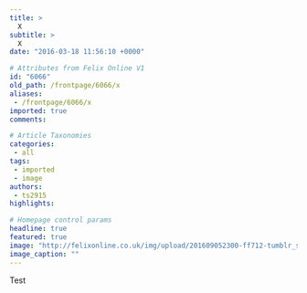 ```yaml
---
title: >
  X
subtitle: >
  X
date: "2016-03-18 11:56:10 +0000"

# Attributes from Felix Online V1
id: "6066"
old_path: /frontpage/6066/x
aliases:
 - /frontpage/6066/x
imported: true
comments:

# Article Taxonomies
categories:
 - all
tags:
 - imported
 - image
authors:
 - ts2915
highlights:

# Homepage control params
headline: true
featured: true
image: "http://felixonline.co.uk/img/upload/201609052300-ff712-tumblr_static_blank_title_white_transparent.png"
image_caption: ""
---
```


Test
